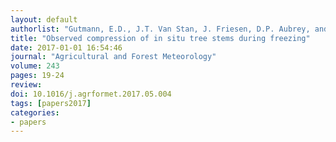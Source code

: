 ```yaml
---
layout: default
authorlist: "Gutmann, E.D., J.T. Van Stan, J. Friesen, D.P. Aubrey, and J. Lundquist"
title: "Observed compression of in situ tree stems during freezing"
date: 2017-01-01 16:54:46
journal: "Agricultural and Forest Meteorology"
volume: 243
pages: 19-24
review:
doi: 10.1016/j.agrformet.2017.05.004
tags: [papers2017]
categories:
- papers
---
```


